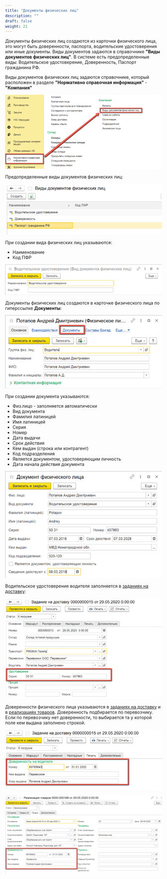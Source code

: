 ```yaml
---
title: "Документы физических лиц"
description: ""
draft: false
weight: 21
---
```


Документы физических лиц создаются из карточки физического лица, это могут быть доверенности, паспорта, водительские удостоверения или иные документы. Виды документов задаются в справочнике **"Виды документов физических лиц"**. В системе есть предопределенные виды: Водительское удостоверение, Доверенность, Паспорт гражданина РФ.

Виды документов физических лиц задаются справочнике, который расположен в разделе **"Нормативно справочная информация"** - **"Компания"**

[![1][1]][1]

Предопределенные виды документов физических лиц:

[![2][2]][2]

При создании вида физических лиц указываются:

- Наименование
- Код ПФР

[![3][3]][3]

Документы физических лиц создаются в карточке физического лица по гиперссылке **Документы**:

[![4][4]][4]

При создании документа указываются:

- Физ.лицо - заполняется автоматически
- Вид документа
- Фамилия латиницей
- Имя латиницей
- Серия
- Номер
- Дата выдачи
- Срок действия
- Кем выдан (строка или контрагент)
- Код подразделения
- Является документом, удостоверяющим личность
- Дата начала действия документа

[![5][5]][5]

Водительское удостоверение водителя заполняется в [заданиях на доставку](../CustomerService/FormationOfShipments/PlanningOfShipments/DistributionOfShipmentsByCar.md):

[![6][6]][6]

Доверенности физического лица указываются в [заданиях на доставку](../CustomerService/FormationOfShipments/PlanningOfShipments/DistributionOfShipmentsByCar.md) и в [реализациях товаров](../CustomerService/FormationOfShipments/FormationOfTheAccompanyingDocuments/FormationOfTheImplementationsOfProducts.md). Доверенность подбирается по перевозчику. Если по перевозчику нет доверенности, то выбирается та у которой поле кем выдана заполнено строкой.

[![7][7]][7]

[![8][8]][8]

[1]:1.png
[2]:2.png
[3]:3.png
[4]:4.png
[5]:5.png
[6]:6.png
[7]:7.png
[8]:8.png
